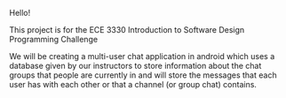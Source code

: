 Hello!

This project is for the ECE 3330 Introduction to Software Design Programming Challenge

We will be creating a multi-user chat application in android which uses a database given by our instructors to
store information about the chat groups that people are currently in and will store the messages that each user has with each other
or that a channel (or group chat) contains. 
